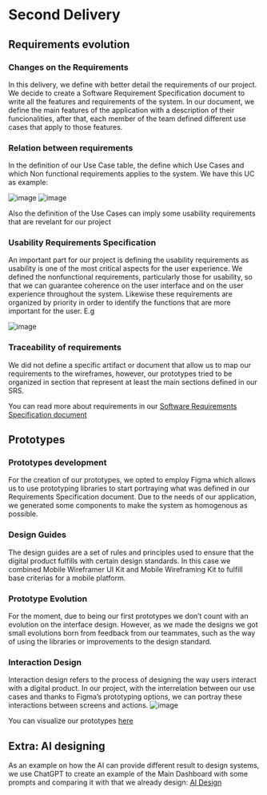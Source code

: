 # Second Delivery

## Requirements evolution

### Changes on the Requirements

In this delivery, we define with better detail the requirements of our project. We decide to create a Software Requirement Specification document to write all the features and requirements of the system. In our document, we define the main features of the application with a description of their funcionalities, after that, each member of the team defined different use cases that apply to those features.

### Relation between requirements 

In the definition of our Use Case table, the define which Use Cases and which Non functional requirements applies to the system. We have this UC as example:

![image](https://user-images.githubusercontent.com/43018868/230526339-041d9f77-fc7a-4a13-9ac7-28b0d61f882b.png)
![image](https://user-images.githubusercontent.com/43018868/230526377-0415cb9b-d1d8-4e6e-844a-5a9d49970817.png)

Also the definition of the Use Cases can imply some usability requirements that are revelant for our project

### Usability Requirements Specification

An important part for our project is defining the usability requirements as usability is one of the most critical aspects for the user experience.
We defined the nonfunctional requirements, particularly those for usability, so that we can guarantee coherence on the user interface and on the user experience throughout the system.
Likewise these requirements are organized by priority in order to identify the functions that are more important for the user. E.g

![image](https://user-images.githubusercontent.com/43018868/230526607-2a84656c-fa00-48f3-ad9e-a640594f6ecb.png)

### Traceability of requirements

We did not define a specific artifact or document that allow us to map our requirements to the wireframes, however, our prototypes tried to be organized in section that represent at least the main sections defined in our SRS.

You can read more about requirements in our [Software Requirements Specification document](https://docs.google.com/document/d/1ixKyyl27_yUNarjqch0HmAOMek8bJX1Y/edit#)

## Prototypes

### Prototypes development

For the creation of our prototypes, we opted to employ Figma which allows us to use prototyping libraries to start portraying what was defined in our Requirements Specification document.
Due to the needs of our application, we generated some components to make the system as homogenous as possible.

### Design Guides

The design guides are a set of rules and principles used to ensure that the digital product fulfills with certain design standards. In this case we combined Mobile Wireframer UI Kit and Mobile Wireframing Kit to fulfill base criterias for a mobile platform.

### Prototype Evolution

For the moment, due to being our first prototypes we don’t count with an evolution on the interface design. However, as we made the designs we got small evolutions born from feedback from our teammates, such as the way of using the libraries or improvements to the design standard.


### Interaction Design

Interaction design refers to the process of designing the way users interact with a digital product. In our project, with the interrelation between our use cases and thanks to Figma’s prototyping options, we can portray these interactions between screens and actions.
![image](https://user-images.githubusercontent.com/43018868/230536238-9727a7dd-1549-4736-ba27-397decf728d0.png)

You can visualize our prototypes [here](https://www.figma.com/file/27uvw2CDjEvAWJhQnQGpM4/Itivas?node-id=101-227)

## Extra: AI designing

As an example on how the AI can provide different result to design systems, we use ChatGPT to create an example of the Main Dashboard with some prompts and comparing it with that we already design:
[AI Design](https://github.com/MaddozS/hci-fmat/blob/Second-Delivery/Deliveries/AI%20Design.md#generating-screen-prototypes-with-chatgpt)
